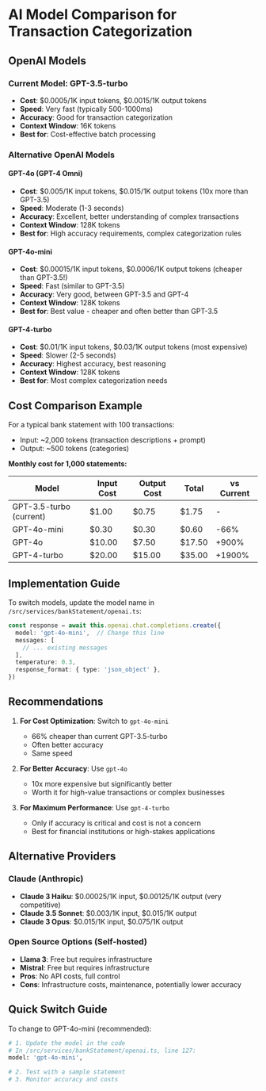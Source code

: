 # AI Model Comparison for Transaction Categorization

## OpenAI Models

### Current Model: GPT-3.5-turbo
- **Cost**: $0.0005/1K input tokens, $0.0015/1K output tokens
- **Speed**: Very fast (typically 500-1000ms)
- **Accuracy**: Good for transaction categorization
- **Context Window**: 16K tokens
- **Best for**: Cost-effective batch processing

### Alternative OpenAI Models

#### GPT-4o (GPT-4 Omni)
- **Cost**: $0.005/1K input tokens, $0.015/1K output tokens (10x more than GPT-3.5)
- **Speed**: Moderate (1-3 seconds)
- **Accuracy**: Excellent, better understanding of complex transactions
- **Context Window**: 128K tokens
- **Best for**: High accuracy requirements, complex categorization rules

#### GPT-4o-mini
- **Cost**: $0.00015/1K input tokens, $0.0006/1K output tokens (cheaper than GPT-3.5!)
- **Speed**: Fast (similar to GPT-3.5)
- **Accuracy**: Very good, between GPT-3.5 and GPT-4
- **Context Window**: 128K tokens
- **Best for**: Best value - cheaper and often better than GPT-3.5

#### GPT-4-turbo
- **Cost**: $0.01/1K input tokens, $0.03/1K output tokens (most expensive)
- **Speed**: Slower (2-5 seconds)
- **Accuracy**: Highest accuracy, best reasoning
- **Context Window**: 128K tokens
- **Best for**: Most complex categorization needs

## Cost Comparison Example

For a typical bank statement with 100 transactions:
- Input: ~2,000 tokens (transaction descriptions + prompt)
- Output: ~500 tokens (categories)

**Monthly cost for 1,000 statements:**

| Model | Input Cost | Output Cost | Total | vs Current |
|-------|------------|-------------|--------|------------|
| GPT-3.5-turbo (current) | $1.00 | $0.75 | $1.75 | - |
| GPT-4o-mini | $0.30 | $0.30 | $0.60 | -66% |
| GPT-4o | $10.00 | $7.50 | $17.50 | +900% |
| GPT-4-turbo | $20.00 | $15.00 | $35.00 | +1900% |

## Implementation Guide

To switch models, update the model name in `/src/services/bankStatement/openai.ts`:

```typescript
const response = await this.openai.chat.completions.create({
  model: 'gpt-4o-mini',  // Change this line
  messages: [
    // ... existing messages
  ],
  temperature: 0.3,
  response_format: { type: 'json_object' },
})
```

## Recommendations

1. **For Cost Optimization**: Switch to `gpt-4o-mini`
   - 66% cheaper than current GPT-3.5-turbo
   - Often better accuracy
   - Same speed

2. **For Better Accuracy**: Use `gpt-4o`
   - 10x more expensive but significantly better
   - Worth it for high-value transactions or complex businesses

3. **For Maximum Performance**: Use `gpt-4-turbo`
   - Only if accuracy is critical and cost is not a concern
   - Best for financial institutions or high-stakes applications

## Alternative Providers

### Claude (Anthropic)
- **Claude 3 Haiku**: $0.00025/1K input, $0.00125/1K output (very competitive)
- **Claude 3.5 Sonnet**: $0.003/1K input, $0.015/1K output
- **Claude 3 Opus**: $0.015/1K input, $0.075/1K output

### Open Source Options (Self-hosted)
- **Llama 3**: Free but requires infrastructure
- **Mistral**: Free but requires infrastructure
- **Pros**: No API costs, full control
- **Cons**: Infrastructure costs, maintenance, potentially lower accuracy

## Quick Switch Guide

To change to GPT-4o-mini (recommended):

```bash
# 1. Update the model in the code
# In /src/services/bankStatement/openai.ts, line 127:
model: 'gpt-4o-mini',

# 2. Test with a sample statement
# 3. Monitor accuracy and costs
```